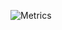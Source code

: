 ![Metrics](https://metrics.lecoq.io/sapthesh?template=classic&repositories.forks=true&languages=1&languages.colors=github&languages.threshold=0%25&config.timezone=Asia%2FKolkata)

